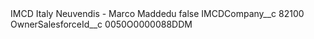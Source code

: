 <?xml version="1.0" encoding="UTF-8"?>
<CustomMetadata xmlns="http://soap.sforce.com/2006/04/metadata" xmlns:xsi="http://www.w3.org/2001/XMLSchema-instance" xmlns:xsd="http://www.w3.org/2001/XMLSchema">
    <label>IMCD Italy Neuvendis - Marco Maddedu</label>
    <protected>false</protected>
    <values>
        <field>IMCDCompany__c</field>
        <value xsi:type="xsd:string">82100</value>
    </values>
    <values>
        <field>OwnerSalesforceId__c</field>
        <value xsi:type="xsd:string">0050O0000088DDM</value>
    </values>
</CustomMetadata>
